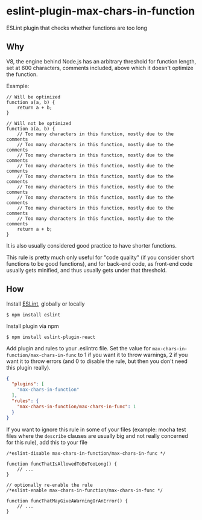 # eslint-plugin-max-chars-in-function
ESLint plugin that checks whether functions are too long

## Why

V8, the engine behind Node.js has an arbitrary threshold for function length, set at 600 characters, comments included, above which it doesn't optimize the function.

Example:
```
// Will be optimized
function a(a, b) {
    return a + b;
}

// Will not be optimized
function a(a, b) {
    // Too many characters in this function, mostly due to the comments
    // Too many characters in this function, mostly due to the comments
    // Too many characters in this function, mostly due to the comments
    // Too many characters in this function, mostly due to the comments
    // Too many characters in this function, mostly due to the comments
    // Too many characters in this function, mostly due to the comments
    // Too many characters in this function, mostly due to the comments
    // Too many characters in this function, mostly due to the comments
    // Too many characters in this function, mostly due to the comments
    return a + b;
}
```
It is also usually considered good practice to have shorter functions.

This rule is pretty much only useful for "code quality" (if you consider short functions to be good functions), and for back-end code, as front-end code usually gets minified, and thus usually gets under that threshold.

## How

Install [ESLint](https://github.com/eslint/eslint), globally or locally
```
$ npm install eslint
```

Install plugin via npm
```
$ npm install eslint-plugin-react
```

Add plugin and rules to your .eslintrc file.
Set the value for `max-chars-in-function/max-chars-in-func` to 1 if you want it to throw warnings, 2 if you want it to throw errors (and 0 to disable the rule, but then you don't need this plugin really).
```json
{
  "plugins": [
    "max-chars-in-function"
  ],
  "rules": {
    "max-chars-in-function/max-chars-in-func": 1
  }
}
```



If you want to ignore this rule in some of your files (example: mocha test files where the `describe` clauses are usually big and not really concerned for this rule), add this to your file
```
/*eslint-disable max-chars-in-function/max-chars-in-func */

function funcThatIsAllowedToBeTooLong() {
    // ...
}

// optionally re-enable the rule
/*eslint-enable max-chars-in-function/max-chars-in-func */

function funcThatMayGiveAWarningOrAnError() {
    // ...
}
```